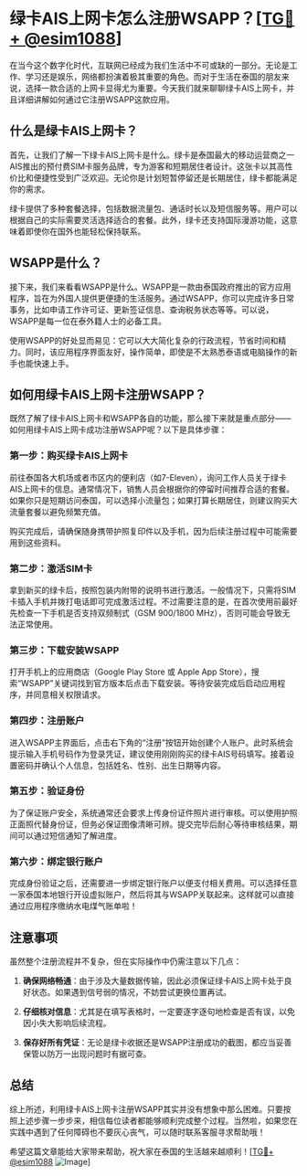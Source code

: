 # 绿卡AIS上网卡怎么注册WSAPP？[[TG💪+ @esim1088](https://t.me/s/esim1088)]

在当今这个数字化时代，互联网已经成为我们生活中不可或缺的一部分。无论是工作、学习还是娱乐，网络都扮演着极其重要的角色。而对于生活在泰国的朋友来说，选择一款合适的上网卡显得尤为重要。今天我们就来聊聊绿卡AIS上网卡，并且详细讲解如何通过它注册WSAPP这款应用。

## 什么是绿卡AIS上网卡？

首先，让我们了解一下绿卡AIS上网卡是什么。绿卡是泰国最大的移动运营商之一AIS推出的预付费SIM卡服务品牌，专为游客和短期居住者设计。这张卡以其高性价比和便捷性受到广泛欢迎。无论你是计划短暂停留还是长期居住，绿卡都能满足你的需求。

绿卡提供了多种套餐选择，包括数据流量包、通话时长以及短信服务等。用户可以根据自己的实际需要灵活选择适合的套餐。此外，绿卡还支持国际漫游功能，这意味着即使你在国外也能轻松保持联系。

## WSAPP是什么？

接下来，我们来看看WSAPP是什么。WSAPP是一款由泰国政府推出的官方应用程序，旨在为外国人提供更便捷的生活服务。通过WSAPP，你可以完成许多日常事务，比如申请工作许可证、更新签证信息、查询税务状态等等。可以说，WSAPP是每一位在泰外籍人士的必备工具。

使用WSAPP的好处显而易见：它可以大大简化复杂的行政流程，节省时间和精力。同时，该应用程序界面友好，操作简单，即使是不太熟悉泰语或电脑操作的新手也能快速上手。

## 如何用绿卡AIS上网卡注册WSAPP？

既然了解了绿卡AIS上网卡和WSAPP各自的功能，那么接下来就是重点部分——如何用绿卡AIS上网卡成功注册WSAPP呢？以下是具体步骤：

### 第一步：购买绿卡AIS上网卡

前往泰国各大机场或者市区内的便利店（如7-Eleven），询问工作人员关于绿卡AIS上网卡的信息。通常情况下，销售人员会根据你的停留时间推荐合适的套餐。如果你只是短期访问泰国，可以选择小流量包；如果打算长期居住，则建议购买大流量套餐以避免频繁充值。

购买完成后，请确保随身携带护照复印件以及手机，因为后续注册过程中可能需要用到这些资料。

### 第二步：激活SIM卡

拿到新买的绿卡后，按照包装内附带的说明书进行激活。一般情况下，只需将SIM卡插入手机并拨打电话即可完成激活过程。不过需要注意的是，在首次使用前最好先检查一下手机是否支持双频制式（GSM 900/1800 MHz），否则可能会导致无法正常使用。

### 第三步：下载安装WSAPP

打开手机上的应用商店（Google Play Store 或 Apple App Store），搜索“WSAPP”关键词找到官方版本后点击下载安装。等待安装完成后启动应用程序，并同意相关权限请求。

### 第四步：注册账户

进入WSAPP主界面后，点击右下角的“注册”按钮开始创建个人账户。此时系统会提示输入手机号码作为登录凭证，建议使用刚刚购买的绿卡AIS号码填写。接着设置密码并确认个人信息，包括姓名、性别、出生日期等内容。

### 第五步：验证身份

为了保证账户安全，系统通常还会要求上传身份证件照片进行审核。可以使用护照正面照代替身份证，但务必保证图像清晰可辨。提交完毕后耐心等待审核结果，期间可以通过短信通知了解进度。

### 第六步：绑定银行账户

完成身份验证之后，还需要进一步绑定银行账户以便支付相关费用。可以选择任意一家泰国本地银行开设虚拟账户，然后将其与WSAPP关联起来。这样就可以直接通过应用程序缴纳水电煤气账单啦！

## 注意事项

虽然整个注册流程并不复杂，但在实际操作中仍需注意以下几点：

1. **确保网络畅通**：由于涉及大量数据传输，因此必须保证绿卡AIS上网卡处于良好状态。如果遇到信号弱的情况，不妨尝试更换位置再试。
   
2. **仔细核对信息**：尤其是在填写表格时，一定要逐字逐句地检查是否有误，以免因小失大影响后续流程。
   
3. **保存好所有凭证**：无论是绿卡收据还是WSAPP注册成功的截图，都应当妥善保管以防万一出现问题时有据可查。

## 总结

综上所述，利用绿卡AIS上网卡注册WSAPP其实并没有想象中那么困难。只要按照上述步骤一步步来，相信每位读者都能够顺利完成整个过程。当然啦，如果您在实践中遇到了任何障碍也不要灰心丧气，可以随时联系客服寻求帮助哦！

希望这篇文章能给大家带来帮助，祝大家在泰国的生活越来越顺利！[[TG💪+ @esim1088](https://t.me/s/esim1088) ![Image](https://i.postimg.cc/4NQfJmqS/Snipaste-2025-05-13-00-14-12.png)]